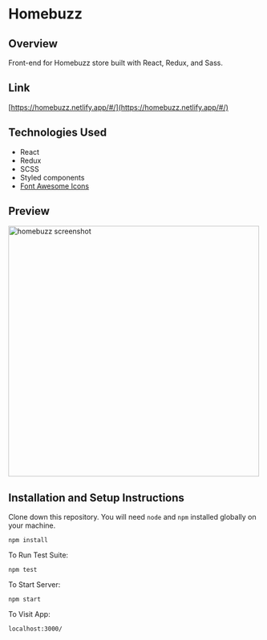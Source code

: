 # Homebuzz

## Overview

Front-end for Homebuzz store built with React, Redux, and Sass.

## Link

[https://homebuzz.netlify.app/#/](https://homebuzz.netlify.app/#/)

## Technologies Used

- React
- Redux
- SCSS
- Styled components
- [Font Awesome Icons](https://fontawesome.com/)
<!-- * <a href="https://iconscout.com/icons/keyboard-down-arrow" target="_blank">Keyboard down arrow Icon</a> by <a href="https://iconscout.com/contributors/google-inc">Google Inc.</a> on <a href="https://iconscout.com">Iconscout</a>
- [Privacy Policy Template](https://termly.io/resources/templates/privacy-policy-template/)
- [Cookie Policy Template](https://termly.io/resources/templates/cookie-policy-template/) -->

## Preview

<img src="https://user-images.githubusercontent.com/3116876/104702212-488da100-56db-11eb-9b81-d8939c22f46a.png" width="500" alt="homebuzz screenshot" >

<!-- ![homebuzz](https://user-images.githubusercontent.com/3116876/104702212-488da100-56db-11eb-9b81-d8939c22f46a.png) -->

## Installation and Setup Instructions

Clone down this repository. You will need `node` and `npm` installed globally on your machine.

`npm install`

To Run Test Suite:

`npm test`

To Start Server:

`npm start`

To Visit App:

`localhost:3000/`

<!-- ## Reflection

- What was the context for this project? (ie: was this a side project? was this for Turing? was this for an experiment?)
  - What did you set out to build?
  - Why was this project challenging and therefore a really good learning experience?
  - What were some unexpected obstacles?
  - What tools did you use to implement this project?
      - This might seem obvious because you are IN this codebase, but to all other humans now is the time to talk about why you chose webpack instead of create react app, or D3, or vanilla JS instead of a framework etc. Brag about your choices and justify them here.

#### Example:

This was a 3 week long project built during my third module at Turing School of Software and Design. Project goals included using technologies learned up until this point and familiarizing myself with documentation for new features.

Originally I wanted to build an application that allowed users to pull data from the Twitter API based on what they were interested in, such as 'most tagged users'. I started this process by using the `create-react-app` boilerplate, then adding `react-router-4.0` and `redux`.

One of the main challenges I ran into was Authentication. This lead me to spend a few days on a research spike into OAuth, Auth0, and two-factor authentication using Firebase or other third parties. Due to project time constraints, I had to table authentication and focus more on data visualization from parts of the API that weren't restricted to authenticated users.

At the end of the day, the technologies implemented in this project are React, React-Router 4.0, Redux, LoDash, D3, and a significant amount of VanillaJS, JSX, and CSS. I chose to use the `create-react-app` boilerplate to minimize initial setup and invest more time in diving into weird technological rabbit holes. In the next iteration I plan on handrolling a `webpack.config.js` file to more fully understand the build process. -->

